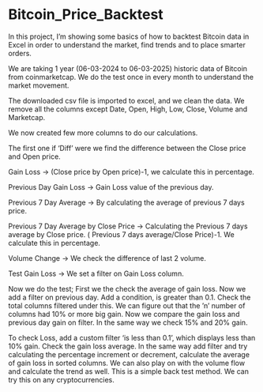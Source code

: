 # Bitcoin_Price_Backtest

In this project, I’m showing some basics of how to backtest Bitcoin data in Excel in order to understand the market, find trends and to place smarter orders.

We are taking 1 year (06-03-2024 to 06-03-2025) historic data of Bitcoin from coinmarketcap. We do the test once in every month to understand the market movement.

The downloaded csv file is imported to excel, and we clean the data. We remove all the columns except Date, Open, High, Low, Close, Volume and Marketcap.
	
We now created few more columns to do our calculations. 

The first one if ‘Diff’ were we find the difference between the Close price and Open price. 

Gain Loss -> (Close price by Open price)-1, we calculate this in percentage.

Previous Day Gain Loss -> Gain Loss value of the previous day.

Previous 7 Day Average -> By calculating the average of previous 7 days price.

Previous 7 Day Average by Close Price -> Calculating the Previous 7 days average by Close price. ( Previous 7 days average/Close Price)-1. We calculate this in percentage.

Volume Change -> We check the difference of last 2 volume.

Test Gain Loss -> We set a filter on Gain Loss column.

Now we do the test; 
First we the check the average of gain loss. Now we add a filter on previous day. Add a condition, is greater than 0.1. Check the total columns filtered under this. We can figure out that the ’n’ number of columns had 10% or more big gain. Now we compare the gain loss and previous day gain on filter. In the same way we check 15% and 20% gain.

To check Loss, add a custom filter ‘is less than 0.1’, which displays less than 10% gain. Check the gain loss average. In the same way add filter and try calculating the percentage increment or decrement, calculate the average of gain loss in sorted columns. We can also play on with the volume flow and calculate the trend as well. 
This is a simple back test method. We can try this on any cryptocurrencies.
